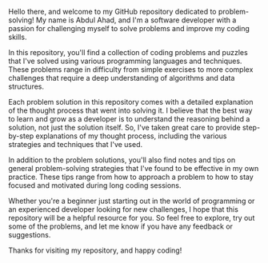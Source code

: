 Hello there, and welcome to my GitHub repository dedicated to problem-solving! My name is Abdul Ahad, and I'm a software developer with a passion for challenging myself to solve problems and improve my coding skills.

In this repository, you'll find a collection of coding problems and puzzles that I've solved using various programming languages and techniques. These problems range in difficulty from simple exercises to more complex challenges that require a deep understanding of algorithms and data structures.

Each problem solution in this repository comes with a detailed explanation of the thought process that went into solving it. I believe that the best way to learn and grow as a developer is to understand the reasoning behind a solution, not just the solution itself. So, I've taken great care to provide step-by-step explanations of my thought process, including the various strategies and techniques that I've used.

In addition to the problem solutions, you'll also find notes and tips on general problem-solving strategies that I've found to be effective in my own practice. These tips range from how to approach a problem to how to stay focused and motivated during long coding sessions.

Whether you're a beginner just starting out in the world of programming or an experienced developer looking for new challenges, I hope that this repository will be a helpful resource for you. So feel free to explore, try out some of the problems, and let me know if you have any feedback or suggestions.

Thanks for visiting my repository, and happy coding!
